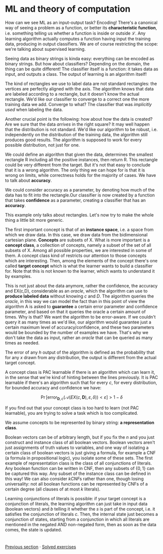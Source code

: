 # ML and theory of computation

How can we see ML as an input-output task? Encoding! There's a canonical way of seeing a problem as a function, or better its **characteristic function**, i.e. something telling us whether a function is inside or outside $\mathcal{L}$. Any learning algorithm actually computes a function having input the training data, producing in output classifiers. We are of course restricting the scope: we're talking about supervised learning.

Seeing data as binary strings is kinda easy: everything can be encoded as binary strings. But how about classifiers? Depending on the domain, the thing can be quite different! The classifier itself is a function: it takes data as input, and outputs a class. The output of learning is an algorithm itself!

The kind of rectangles we use to label data are not standard rectangles: the vertices are perfectly aligned with the axis. The algorithm knows that data are labeled according to a rectangle, but it doesn't know the actual rectangle. We'd like our classifier to converge to a correct one the more training data we add. Converge to what? The classifier that was _implicitly used_ when labeling the data.

Another crucial point is the following: how about how the data is created? Are we sure that the data _arrives_ in the right square? It may well happen that the distribution is not standard. We'd like our algorithm to be robust, i.e. independently on the distribution of the training data, the algorithm still produces good results. The algorithm is supposed to work for every possible distribution, not just for one.

We could define an algorithm that given the data, determines the smallest rectangle R including all the positive instances, then return R. This rectangle could be very different from the target. But it's not that easy to conclude that it is a wrong algorithm. The only thing we can hope for is that it is wrong on limits, while correctness holds for the majority of cases. We have to talk about **accuracy**.

We could consider accuracy as a parameter, by denoting how much of the data has to fit into the rectangle.Our classifier is now created by a function that takes **confidence** as a parameter, creating a classifier that has an **accuracy**.

This example only talks about rectangles. Let's now try to make the whole thing a little bit more generic.

The first important concept is that of an **instance space**, i.e. a space from which we draw data. In this case, we draw data from the bidimensional cartesian plane. **Concepts** are subsets of X. What is more important is a **concept class**, a collection of concepts, namely a subset of the set of all subsets of X. Among all possible properties, we are interested in some of them. A concept class kind of restricts our attention to those concepts which are interesting. Then, among the elements of the concept there's one called **target concept** which is what the learner wants to build a classifier for. Note that this is not known to the learner, which wants to understand it by examples.

This is not just about the data anymore, rather the confidence, the accuracy and EX(c,D), considerable as an _oracle_, which the algorithm can use to **produce labeled data** without knowing $c$ and $D$. The algorithm queries the _oracle_, in this way we can model the fact than in this point of view the algorithm A is asked to **guarantee** a certain error parameter and confidence parameter, and based on that it queries the oracle a certain amount of times. Why is that? We want the algorithm to be error-aware. If we couldn't query it as many times as we'd like, our algorithm would guarantee just a certain maximum level of accuracy/confidence, and these two parameters would be bounded by the number of examples we have. That's why we don't take the data as input, rather an _oracle_ that can be queried as many times as needed.

The error of any $h$ output of the algorithm is defined as the probability that for any $x$ drawn from any distribution, the output is different from the actual target concept.

A concept class is PAC learnable if there is an algorithm which can learn it, in the sense that we're kind of hinting between the lines previously. It is PAC learnable if there's an algorithm such that for every $c$, for every distribution, for bounded accuracy and confidence we have:

$$
\operatorname{Pr}\left[\operatorname{error}_{\mathbf{D}, c}(\mathcal{A}(E X(c, \mathbf{D}), \varepsilon, \delta))<\varepsilon\right]>1-\delta
$$

If you find out that your concept class is too hard to learn (not PAC learnable), you are trying to solve a task which is too complicated.

We assume concepts to be represented by binary string: **a representation class**.

Boolean vectors can be of arbitrary length, but if you fix the $n$ and you just construct and instance class of all boolean vectors. Boolean vectors aren't just assignments of truth values to variables, and one way of isolating a certain class of boolean vectors is just giving a formula, for example a CNF (a formula in propositional logic), you isolate some of these sets. The first example of representation class is the class of all conjunctions of literals. Any boolean function can be written in CNF, then any subsets of $\{0,1\}$ can be captured this way. Any subset of the instance class can be defined in this way! We can also consider $kCNF$s rather than one, though losing universality: not all boolean functions can be represented by CNFs of a certain degree (all clauses of at most $k$ literals).

Learning conjunctions of literals is possible: if your target concept is a conjunction of literals, the learning algorithm can just take in input data (boolean vectors) and $b$ telling it whether the $s$ is part of the concept, i.e. it satisfies the conjunction of literals $c$. Then, the internal state just becomes a conjunction of states, starting from a conjunction in which all literals are mentioned in the negated AND non-negated form, then as soon as the data comes, the state is updated.

#
[Previous section](4%20-%20Between%20feasible%20and%20unfeasible.md) · [Solved exercises](Solved%20Exercises.md)

